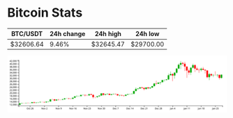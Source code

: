 # Bitcoin Stats

BTC/USDT|24h change|24h high|24h low|
|---|---|---|---|
|$32606.64|9.46%|$32645.47|$29700.00|

<img src="./chart.svg">
